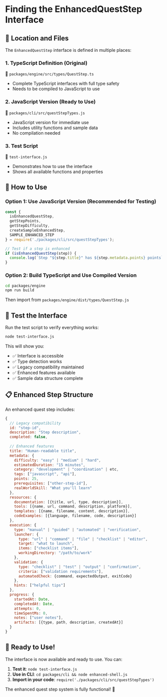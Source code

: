 # Finding the EnhancedQuestStep Interface

## 📁 Location and Files

The `EnhancedQuestStep` interface is defined in multiple places:

### 1. **TypeScript Definition** (Original)
📄 `packages/engine/src/types/QuestStep.ts`
- Complete TypeScript interfaces with full type safety
- Needs to be compiled to JavaScript to use

### 2. **JavaScript Version** (Ready to Use)
📄 `packages/cli/src/questStepTypes.js`
- JavaScript version for immediate use
- Includes utility functions and sample data
- No compilation needed

### 3. **Test Script**
📄 `test-interface.js`
- Demonstrates how to use the interface
- Shows all available functions and properties

## 🚀 How to Use

### Option 1: Use JavaScript Version (Recommended for Testing)
```javascript
const { 
  isEnhancedQuestStep, 
  getStepPoints, 
  getStepDifficulty, 
  createSampleEnhancedStep,
  SAMPLE_ENHANCED_STEP 
} = require('./packages/cli/src/questStepTypes');

// Test if a step is enhanced
if (isEnhancedQuestStep(step)) {
  console.log(`Step "${step.title}" has ${step.metadata.points} points`);
}
```

### Option 2: Build TypeScript and Use Compiled Version
```bash
cd packages/engine
npm run build
```
Then import from `packages/engine/dist/types/QuestStep.js`

## 🧪 Test the Interface

Run the test script to verify everything works:
```bash
node test-interface.js
```

This will show you:
- ✅ Interface is accessible
- ✅ Type detection works
- ✅ Legacy compatibility maintained
- ✅ Enhanced features available
- ✅ Sample data structure complete

## 📋 Enhanced Step Structure

An enhanced quest step includes:

```javascript
{
  // Legacy compatibility
  id: "step-id",
  description: "Step description", 
  completed: false,
  
  // Enhanced features
  title: "Human-readable title",
  metadata: {
    difficulty: "easy" | "medium" | "hard",
    estimatedDuration: "15 minutes",
    category: "development" | "coordination" | etc,
    tags: ["javascript", "api"],
    points: 25,
    prerequisites: ["other-step-id"],
    realWorldSkill: "What you'll learn"
  },
  resources: {
    documentation: [{title, url, type, description}],
    tools: [{name, url, command, description, platform}],
    templates: [{name, filename, content, description}],
    codeExamples: [{language, filename, code, description}]
  },
  execution: {
    type: "manual" | "guided" | "automated" | "verification",
    launcher: {
      type: "url" | "command" | "file" | "checklist" | "editor",
      target: "what to launch",
      items: ["checklist items"],
      workingDirectory: "/path/to/work"
    },
    validation: {
      type: "checklist" | "test" | "output" | "confirmation",
      criteria: ["validation requirements"],
      automatedCheck: {command, expectedOutput, exitCode}
    },
    hints: ["helpful tips"]
  },
  progress: {
    startedAt: Date,
    completedAt: Date,
    attempts: 0,
    timeSpentMs: 0,
    notes: ["user notes"],
    artifacts: [{type, path, description, createdAt}]
  }
}
```

## 🎯 Ready to Use!

The interface is now available and ready to use. You can:

1. **Test it**: `node test-interface.js`
2. **Use in CLI**: `cd packages/cli && node enhanced-shell.js`
3. **Import in your code**: `require('./packages/cli/src/questStepTypes')`

The enhanced quest step system is fully functional! 🎉
